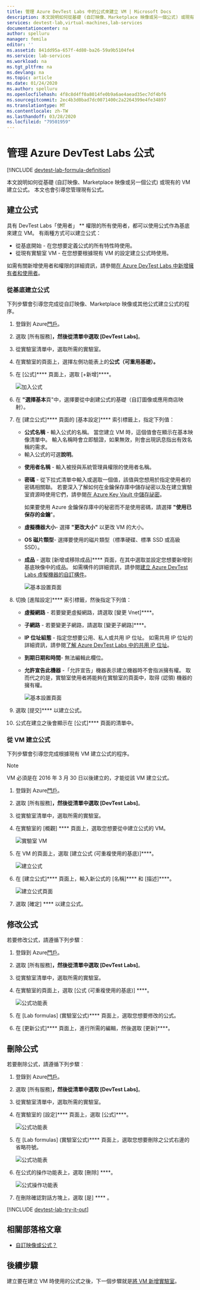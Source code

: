 ```yaml
---
title: 管理 Azure DevTest Labs 中的公式來建立 VM | Microsoft Docs
description: 本文說明如何從基礎 (自訂映像、Marketplace 映像或另一個公式) 或現有的 VM 建立公式。
services: devtest-lab,virtual-machines,lab-services
documentationcenter: na
author: spelluru
manager: femila
editor: ''
ms.assetid: 841dd95a-657f-4d80-ba26-59a9b5104fe4
ms.service: lab-services
ms.workload: na
ms.tgt_pltfrm: na
ms.devlang: na
ms.topic: article
ms.date: 01/24/2020
ms.author: spelluru
ms.openlocfilehash: 4f8c8d4ff0a8014fe0b9a6ae4aead35ec7df4bf6
ms.sourcegitcommit: 2ec4b3d0bad7dc0071400c2a2264399e4fe34897
ms.translationtype: MT
ms.contentlocale: zh-TW
ms.lasthandoff: 03/28/2020
ms.locfileid: "79501959"
---
```

# <a name="manage-azure-devtest-labs-formulas"></a>管理 Azure DevTest Labs 公式

[!INCLUDE [devtest-lab-formula-definition](../../includes/devtest-lab-formula-definition.md)]

本文說明如何從基礎 (自訂映像、Marketplace 映像或另一個公式) 或現有的 VM 建立公式。 本文也會引導您管理現有公式。

## <a name="create-a-formula"></a>建立公式
具有 DevTest Labs「使用者」 ** 權限的所有使用者，都可以使用公式作為基底來建立 VM。 有兩種方式可以建立公式： 

* 從基底開始 - 在您想要定義公式的所有特性時使用。
* 從現有實驗室 VM - 在您想要根據現有 VM 的設定建立公式時使用。

如需有關新增使用者和權限的詳細資訊，請參閱[在 Azure DevTest Labs 中新增擁有者和使用者](./devtest-lab-add-devtest-user.md)。

### <a name="create-a-formula-from-a-base"></a>從基底建立公式
下列步驟會引導您完成從自訂映像、Marketplace 映像或其他公式建立公式的程序。

1. 登錄到 Azure[門戶](https://portal.azure.com)。

2. 選取 [所有服務]****，然後從清單中選取 [DevTest Labs]****。

3. 從實驗室清單中，選取所需的實驗室。  

4. 在實驗室的頁面上，選擇左側功能表上的**公式（可重用基礎）。**
5. 在 [公式]**** 頁面上，選取 [+新增]****。
   
    ![加入公式](./media/devtest-lab-create-formulas/add-formula.png)

6. 在 **"選擇基本**頁"中，選擇要從中創建公式的基礎（自訂圖像或應用商店映射）。
7. 在 [建立公式]**** 頁面的 [基本設定]**** 索引標籤上，指定下列值：
   
    * **公式名稱** - 輸入公式的名稱。 當您建立 VM 時，這個值會在顯示在基本映像清單中。 輸入名稱時會立即驗證，如果無效，則會出現訊息指出有效名稱的需求。
    - 輸入公式的可選**說明**。 
    * **使用者名稱** - 輸入被授與系統管理員權限的使用者名稱。
    * **密碼** - 從下拉式清單中輸入或選取一個值，該值與您想用於指定使用者的密碼相關聯。 若要深入了解如何在金鑰保存庫中儲存祕密以及在建立實驗室資源時使用它們，請參閱[在 Azure Key Vault 中儲存祕密](devtest-lab-store-secrets-in-key-vault.md)。

        如果要使用 Azure 金鑰保存庫中的秘密而不是使用密碼，請選擇 **"使用已保存的金鑰**"。 
    * **虛擬機器大小**- 選擇 **"更改大小"** 以更改 VM 的大小。 
    - **OS 磁片類型**- 選擇要使用的磁片類型（標準硬碟、標準 SSD 或高級 SSD）。
    * **成品** - 選取 [新增或移除成品]**** 頁面，在其中選取並設定您想要新增到基底映像中的成品。 如需構件的詳細資訊，請參閱[建立 Azure DevTest Labs 虛擬機器的自訂構件](devtest-lab-artifact-author.md)。

        ![基本設置頁面](./media/devtest-lab-create-formulas/basic-settings.png)
8. 切換 [進階設定]**** 索引標籤，然後指定下列值：
    - **虛擬網路** - 若要變更虛擬網路，請選取 [變更 Vnet]****。 
    - **子網路** - 若要變更子網路，請選取 [變更子網路]****。 
    - **IP 位址組態** - 指定您想要公用、私人或共用 IP 位址。 如需共用 IP 位址的詳細資訊，請參閱[了解 Azure DevTest Labs 中的共用 IP 位址](./devtest-lab-shared-ip.md)。
    - **到期日期和時間**- 無法編輯此欄位。 
    - **允許宣告此機器** -「允許宣告」機器表示建立機器時不會指派擁有權。 取而代之的是，實驗室使用者將能夠在實驗室的頁面中，取得 (認領) 機器的擁有權。  

        ![基本設置頁面](./media/devtest-lab-create-formulas/advanced-settings.png)
8. 選取 [提交]**** 以建立公式。

9. 公式在建立之後會顯示在 [公式]**** 頁面的清單中。

### <a name="create-a-formula-from-a-vm"></a>從 VM 建立公式
下列步驟會引導您完成根據現有 VM 建立公式的程序。 

> [!NOTE]
> VM 必須是在 2016 年 3 月 30 日以後建立的，才能從該 VM 建立公式。 
> 
> 

1. 登錄到 Azure[門戶](https://go.microsoft.com/fwlink/p/?LinkID=525040)。
2. 選取 [所有服務]****，然後從清單中選取 [DevTest Labs]****。
3. 從實驗室清單中，選取所需的實驗室。  
4. 在實驗室的 [概觀] **** 頁面上，選取您想要從中建立公式的 VM。
   
    ![實驗室 VM](./media/devtest-lab-create-formulas/my-vms.png)
5. 在 VM 的頁面上，選取 [建立公式 (可重複使用的基底)]****。
   
    ![建立公式](./media/devtest-lab-create-formulas/create-formula-menu.png)
6. 在 [建立公式]**** 頁面上，輸入新公式的 [名稱]**** 和 [描述]****。
   
    ![建立公式頁面](./media/devtest-lab-create-formulas/create-formula-blade.png)
7. 選取 [確定] **** 以建立公式。

## <a name="modify-a-formula"></a>修改公式
若要修改公式，請遵循下列步驟︰

1. 登錄到 Azure[門戶](https://go.microsoft.com/fwlink/p/?LinkID=525040)。
2. 選取 [所有服務]****，然後從清單中選取 [DevTest Labs]****。
3. 從實驗室清單中，選取所需的實驗室。  
4. 在實驗室的頁面上，選取 [公式 (可重複使用的基底)] ****。
   
    ![公式功能表](./media/devtest-lab-manage-formulas/lab-settings-formulas.png)
5. 在 [Lab formulas] \(實驗室公式\)**** 頁面上，選取您想要修改的公式。
6. 在 [更新公式]**** 頁面上，進行所需的編輯，然後選取 [更新]****。

## <a name="delete-a-formula"></a>刪除公式
若要刪除公式，請遵循下列步驟︰

1. 登錄到 Azure[門戶](https://go.microsoft.com/fwlink/p/?LinkID=525040)。
2. 選取 [所有服務]****，然後從清單中選取 [DevTest Labs]****。
3. 從實驗室清單中，選取所需的實驗室。  
4. 在實驗室的 [設定]**** 頁面上，選取 [公式]****。
   
    ![公式功能表](./media/devtest-lab-manage-formulas/lab-settings-formulas.png)
5. 在 [Lab formulas] \(實驗室公式)**** 頁面上，選取您想要刪除之公式右邊的省略符號。
   
    ![公式功能表](./media/devtest-lab-manage-formulas/lab-formulas-blade.png)
6. 在公式的操作功能表上，選取 [刪除] ****。
   
    ![公式操作功能表](./media/devtest-lab-manage-formulas/formula-delete-context-menu.png)
7. 在刪除確認對話方塊上，選取 [是] **** 。

[!INCLUDE [devtest-lab-try-it-out](../../includes/devtest-lab-try-it-out.md)]

## <a name="related-blog-posts"></a>相關部落格文章
* [自訂映像或公式？](https://blogs.msdn.microsoft.com/devtestlab/2016/04/06/custom-images-or-formulas/)

## <a name="next-steps"></a>後續步驟
建立要在建立 VM 時使用的公式之後，下一個步驟就是[將 VM 新增實驗室](devtest-lab-add-vm.md)。

